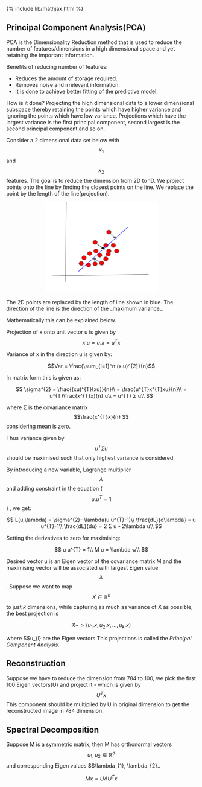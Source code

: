 {% include lib/mathjax.html %}
## Principal Component Analysis(PCA)

PCA is the Dimensionality Reduction method that is used to reduce the number of features/dimensions in a high dimensional space and yet retaining the important information.

Benefits of reducing number of features:
- Reduces the amount of storage required.
- Removes noise and irrelevant information.
- It is done to achieve better fitting of the predictive model.

How is it done?
Projecting the high dimensional data to a lower dimensional subspace thereby retaining the points which have higher variance and ignoring the points which have low variance.
Projections which have the largest variance is the first principal component, second largest is the second principal component and so on.

Consider a 2 dimensional data set below with $$x_{1}$$ and $$x_{2}$$ features. The goal is to reduce the dimension from 2D to 1D.
We project points onto the line by finding the closest points on the line. We replace the point by the length of the line(projection).
<p align="center"><img src="img/PCA.png" width="300px" height="240px"></p>
The 2D points are replaced by the length of line shown in blue. The direction of the line is the direction of the _maximum variance_.

Mathematically this can be explained below.

Projection of x onto unit vector u is given by 
$$x.u = u.x = u^{T}x $$

Variance of  x in the direction u is given by:

$$Var = \frac{\sum_{i=1}^n (x.u)^{2}}{n}$$

In matrix form this is given as: 

$$
\sigma^{2} = \frac{(xu)^{T}(xu)}{n}\\
    = \frac{u^{T}x^{T}xu}{n}\\ 
    = u^{T}\frac{x^{T}x}{n} u\\
    = u^{T} Σ u\\
$$

where  Σ is the covariance matrix $$\frac{x^{T}x}{n} $$ considering mean is zero.

Thus variance given by $$u^{T}Σu$$ should be maximised such that only highest variance is considered.

By introducing a new variable, Lagrange multiplier $$\lambda$$ and adding constraint in the equation ($$u.u^{T} = 1 $$) , we get:

$$
L(u,\lambda) = \sigma^{2}- \lambda(u u^{T}-1)\\
\frac{dL}{d\lambda} = u u^{T}-1\\
\frac{dL}{du} = 2 Σ u - 2\lambda u\\
$$

Setting the derivatives to zero for maximising:

$$
u u^{T} = 1\\
M u = \lambda w\\
$$

Desired vector u is an Eigen vector of the covariance matrix M and the maximising vector will be associated with largest Eigen value $$\lambda$$.
Suppose we want to map $$X  \in \mathbb{R}^d$$ to just _k_ dimensions, while capturing as much as variance of X as possible, the best projection is

$$ X ->(u_{1}.x,u_{2}.x,...,u_{k}.x) $$
 
where $$u_{i} are the Eigen vectors
This projections is called the _Principal Component Analysis._

## Reconstruction

Suppose we have to  reduce the dimension from 784 to 100, we pick the first 100 Eigen vectors(U) and project it - which is given by $$U^{T}x$$
This component should be multiplied by U in original dimension to get the reconstructed image in 784 dimension.

## Spectral Decomposition

Suppose M is a symmetric matrix, then M has orthonormal vectors $$ u_{1},u_{2} \in \mathbb{R}^d$$ and corresponding Eigen values $$\lambda_{1}, \lambda_{2}..

$$
Mx = U \Lambda U^{T}x
$$


